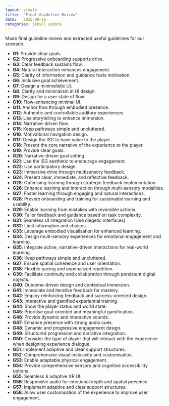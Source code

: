 ```yaml
---
layout: single
title:  "Final Guideline Review"
date:   2025-09-16
categories: jekyll update
---
```


Made final guideline review and extracted useful guidelines for our scenario:

- **G1**: Provide clear goals.
- **G2**: Progressive onboarding supports drive.
- **G3**: Clear feedback sustains flow.
- **G4**: Natural interaction enhances engagement.
- **G5**: Clarity of information and guidance fuels motivation.
- **G6**: Inclusive goal achievement.
- **G7**: Design a minimalistic UI.
- **G8**: Clarity and minimalism in UI design.
- **G9**: Design for a user state of flow.
- **G10**: Flow-enhancing minimal UI.
- **G11**: Anchor flow through embodied presence.
- **G12**: Authentic and controllable auditory experiences.
- **G13**: Use storytelling to enhance immersion.
- **G14**: Narrative-driven flow.
- **G15**: Keep pathways simple and uncluttered.
- **G16**: Motivational navigation design.
- **G17**: Design the ISG to have value to the player.
- **G18**: Present the core narrative of the experience to the player.
- **G19**: Provide clear goals.
- **G20**: Narrative-driven goal setting.
- **G21**: Use the ISG aesthetic to encourage engagement.
- **G22**: Use participatory design.
- **G23**: Immersive drive through multisensory feedback.
- **G24**: Present clear, immediate, and reflective feedback.
- **G25**: Optimising learning through strategic feedback implementation.
- **G26**: Enhance learning and interaction through multi-sensory modalities.
- **G27**: Foster learning through engaging and natural interactions.
- **G28**: Provide onboarding and training for sustainable learning and usability.
- **G29**: Enable learning from mistakes with reversible actions.
- **G30**: Tailor feedback and guidance based on task complexity.
- **G31**: Seamless UI integration (Use diegetic interfaces).
- **G32**: Limit information and choices.
- **G33**: Leverage embodied visualisation for enhanced learning.
- **G34**: Design multi-sensory experiences for emotional engagement and learning.
- **G35**: Integrate active, narrative-driven interactions for real-world learning.
- **G36**: Keep pathways simple and uncluttered.
- **G37**: Ensure spatial coherence and user orientation.
- **G38**: Flexible pacing and unpenalized repetition.
- **G39**: Facilitate continuity and collaboration through persistent digital objects.
- **G40**: Outcome-driven design and contextual immersion.
- **G41**: Immediate and iterative feedback for mastery.
- **G42**: Employ reinforcing feedback and success-oriented design.
- **G43**: Interactive and gamified experiential training.
- **G44**: Show the player status and world state.
- **G45**: Prioritise goal-oriented and meaningful gamification.
- **G46**: Provide dynamic and interactive sounds.
- **G47**: Enhance presence with strong audio cues.
- **G48**: Dynamic and progressive engagement design.
- **G49**: Structured progression and narrative integration.
- **G50**: Consider the type of player that will interact with the experience when designing experience dialogue.
- **G51**: Implement adaptive and clear support structures.
- **G52**: Comprehensive visual inclusivity and customisation.
- **G53**: Enable adaptable physical engagement.
- **G54**: Provide comprehensive sensory and cognitive accessibility options.
- **G55**: Seamless & adaptive XR UI.
- **G56**: Responsive audio for emotional depth and spatial presence.
- **G57**: Implement adaptive and clear support structures.
- **G58**: Allow user customisation of the experience to improve user engagement.